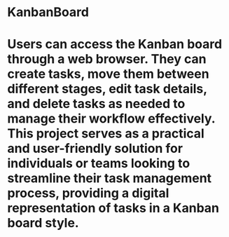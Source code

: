 # KanbanBoard
# Users can access the Kanban board through a web browser. They can create tasks, move them between different stages, edit task details, and delete tasks as needed to manage their workflow effectively. This project serves as a practical and user-friendly solution for individuals or teams looking to streamline their task management process, providing a digital representation of tasks in a Kanban board style.
